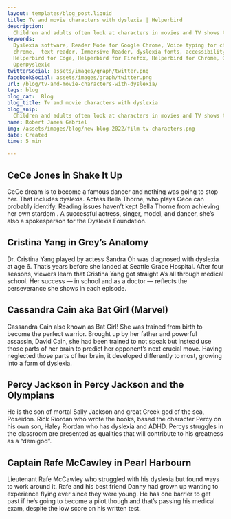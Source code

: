 ```yaml
---
layout: templates/blog_post.liquid
title: Tv and movie characters with dyslexia | Helperbird
description:
  Children and adults often look at characters in movies and TV shows to look at for inspiration and to dream. If you or our child is dyslexic, you might be surprised to see the following characters have dyslexia.
keywords:
  Dyslexia software, Reader Mode for Google Chrome, Voice typing for chrome, Text to speech for
  chrome,  text reader, Immersive Reader, dyslexia fonts, accessibility software, dyslexia software,
  Helperbird for Edge, Helperbird for Firefox, Helperbird for Chrome, Opendyslexic for Chrome,
  OpenDyslexic
twitterSocial: assets/images/graph/twitter.png
facebookSocial: assets/images/graph/twitter.png
url: /blog/tv-and-movie-characters-with-dyslexia/
tags: blog
blog_cat:  Blog
blog_title: Tv and movie characters with dyslexia
blog_snip:
  Children and adults often look at characters in movies and TV shows to look at for inspiration and to dream. If you or our child is dyslexic, you might be surprised to see the following characters have dyslexia.
name: Robert James Gabriel
img: /assets/images/blog/new-blog-2022/film-tv-characters.png
date: Created
time: 5 min

---
```




## CeCe Jones in Shake It Up

CeCe  dream is to become  a famous dancer and nothing was going to stop her. That includes dyslexia. Actess Bella Thorne, who plays Cece can probably identify. Reading issues haven’t kept Bella Thorne from achieving her own stardom . A successful actress, singer, model, and dancer, she’s also a spokesperson for the Dyslexia Foundation.



## Cristina Yang in Grey’s Anatomy
Dr. Cristina Yang played by actess Sandra Oh was diagnosed with dyslexia at age 6. That’s years before she landed at Seattle Grace Hospital. After four seasons, viewers learn that Cristina Yang got straight A’s all through medical school. Her success — in school and as a doctor — reflects the perseverance she shows in each episode.


## Cassandra Cain aka Bat Girl  (Marvel)

Cassandra Cain also known as  Bat Girl! She was trained from birth to become the perfect warrior. Brought up by her father and powerful assassin, David Cain, she had been trained to not speak but instead use those parts of her brain to predict her opponent’s next crucial move. Having neglected those parts of her brain, it developed differently to most, growing into a form of dyslexia.


## Percy Jackson in Percy Jackson and the Olympians
 He is the son of mortal Sally Jackson and great Greek god of the sea, Poseidon. Rick Riordan who wrote the books, based the character Percy on his own son, Haley Riordan who has dyslexia and ADHD. Percys struggles in the classroom are presented as qualities that will contribute to his greatness as a “demigod”.


## Captain Rafe McCawley in Pearl Harbourn
Lieutenant Rafe McCawley who struggled with his dyslexia but found ways to work around it. Rafe and his best friend Danny had grown up wanting to experience flying ever since they were young. He has one barrier to get past if he’s going to become a pilot though and that’s passing his medical exam, despite the low score on his written test.